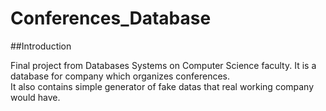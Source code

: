 # Conferences_Database

##Introduction

Final project from Databases Systems on Computer Science faculty. It is a database for company which organizes conferences.   
It also contains simple generator of fake datas that real working company would have.
